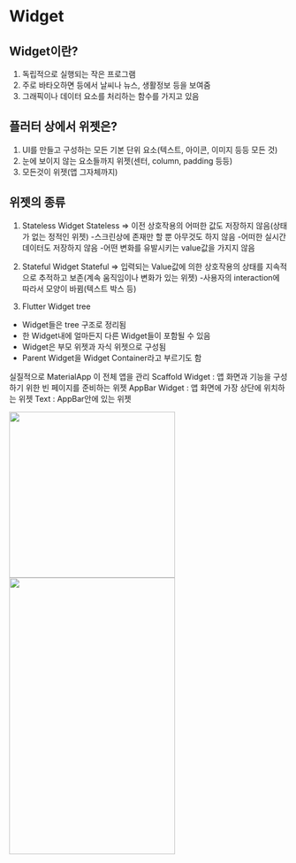 Widget
========
Widget이란?
------------
1. 독립적으로 실행되는 작은 프로그램
2. 주로 바타오하면 등에서 날씨나 뉴스, 생활정보 등을 보여줌
3. 그래픽이나 데이터 요소를 처리하는 함수를 가지고 있음

플러터 상에서 위젯은?
---------------------
1. UI를 만들고 구성하는 모든 기본 단위 요소(텍스트, 아이콘, 이미지 등등 모든 것)
2. 눈에 보이지 않는 요소들까지 위젯(센터, column, padding 등등)
3. 모든것이 위젯(앱 그자체까지)

위젯의 종류
------------
1. Stateless Widget
Stateless => 이전 상호작용의 어떠한 값도 저장하지 않음(상태가 없는 정적인 위젯)
-스크린상에 존재만 할 뿐 아무것도 하지 않음
-어떠한 실시간 데이터도 저장하지 않음
-어떤 변화를 유발시키는 value값을 가지지 않음

2. Stateful Widget
Stateful => 입력되는 Value값에 의한 상호작용의 상태를 지속적으로 추적하고 보존(계속 움직임이나 변화가 있는 위젯)
-사용자의 interaction에 따라서 모양이 바뀜(텍스트 박스 등) 

3. Flutter Widget tree
- Widget들은 tree 구조로 정리됨
- 한 Widget내에 얼마든지 다른 Widget들이 포함될 수 있음
- Widget은 부모 위젯과 자식 위젯으로 구성됨
- Parent Widget을 Widget Container라고 부르기도 함

실질적으로 MaterialApp 이 전체 앱을 관리
Scaffold Widget : 앱 화면과 기능을 구성하기 위한 빈 페이지를 준비하는 위젯
AppBar Widget : 앱 화면에 가장 상단에 위치하는 위젯
Text : AppBar안에 있는 위젯     


<img src = "https://user-images.githubusercontent.com/73534426/120071346-ccb05600-c0c9-11eb-9b5d-edec7a1bc4ec.JPG" width="300px" height="300px"/><img src = "https://user-images.githubusercontent.com/73534426/120071353-d2a63700-c0c9-11eb-9d1e-6fafaedb6784.JPG" width="300px" height="500px"/>
